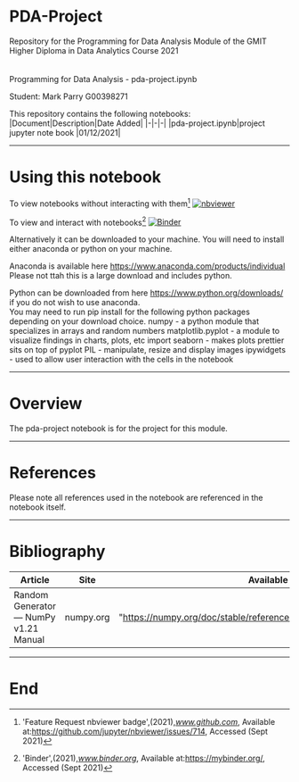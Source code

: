 # PDA-Project

Repository for the Programming for Data Analysis Module of the GMIT Higher Diploma in Data Analytics Course 2021  
<br>  
Programming for Data Analysis - pda-project.ipynb 

Student: Mark Parry G00398271

This repository contains the following notebooks:
|Document|Description|Date Added|
|-|-|-|
|pda-project.ipynb|project jupyter note book |01/12/2021|

*** 

# Using this notebook
To view notebooks without interacting with them[^1]
[![nbviewer](https://raw.githubusercontent.com/jupyter/design/master/logos/Badges/nbviewer_badge.svg)](https://nbviewer.jupyter.org/github/MarkJParry/PDA-Project/tree/main/)


To view and interact with notebooks[^2]
[![Binder](https://mybinder.org/badge_logo.svg)](https://mybinder.org/v2/gh/MarkJParry/PDA-Project/HEAD)

Alternatively it can be downloaded to your machine.
You will need to install either anaconda or python on your machine.

Anaconda is available here https://www.anaconda.com/products/individual Please not ttah this is a large download and includes python.

Python can be downloaded from here https://www.python.org/downloads/ if you do not wish to use anaconda.
<br>
You may need to run pip install for the following python packages depending on your download choice.
	numpy				- a python module that specializes in arrays and random numbers
	matplotlib.pyplot 	- a module to visualize findings in charts, plots, etc
	import seaborn 		- makes plots prettier sits on top of pyplot
	PIL 				- manipulate, resize and display images
	ipywidgets  		- used to allow user interaction with the cells in the notebook
	
***   



# Overview
The pda-project notebook is for the project for this module.  

***


# References
Please note all references used in the notebook are referenced in the notebook itself.   

[^1]:'Feature Request nbviewer badge',(2021),*www.github.com*,
Available at:https://github.com/jupyter/nbviewer/issues/714, Accessed (Sept 2021)
[^2]:'Binder',(2021),*www.binder.org*,
Available at:https://mybinder.org/, Accessed (Sept 2021)

***   

# **Bibliography**

|Article|Site|Available at|Accessed|
|-------|----|------------|--------|
|Random Generator — NumPy v1.21 Manual|numpy.org|"https://numpy.org/doc/stable/reference/random/generator.html#simple-

***   

# End
